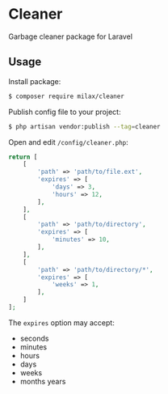 # Cleaner

Garbage cleaner package for Laravel

## Usage

Install package:

```bash
$ composer require milax/cleaner
```

Publish config file to your project:

```bash
$ php artisan vendor:publish --tag=cleaner
```

Open and edit `/config/cleaner.php`:

```php
return [
    [
        'path' => 'path/to/file.ext',
        'expires' => [
            'days' => 3,
            'hours' => 12,
        ],
    ],
    [
        'path' => 'path/to/directory',
        'expires' => [
            'minutes' => 10,
        ],
    ],
    [
        'path' => 'path/to/directory/*',
        'expires' => [
            'weeks' => 1,
        ],
    ]
];
```

The `expires` option may accept:
- seconds
- minutes
- hours
- days
- weeks
- months years